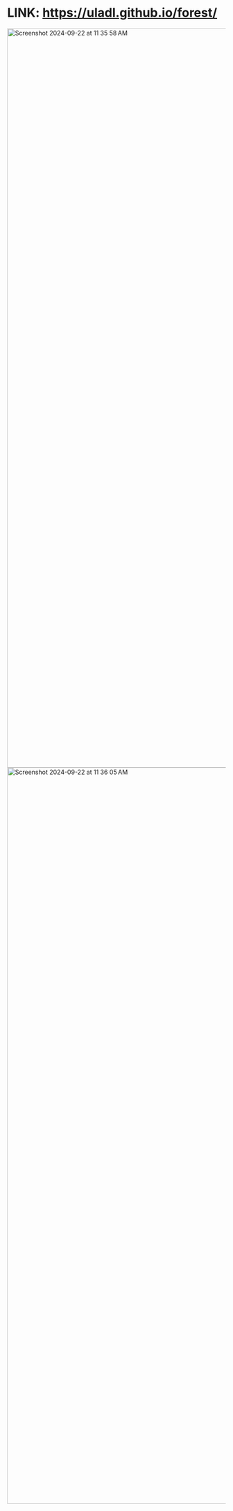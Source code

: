 # LINK: https://uladl.github.io/forest/
<img width="1699" alt="Screenshot 2024-09-22 at 11 35 58 AM" src="https://github.com/user-attachments/assets/bb3d05c3-f361-48aa-9875-eeebc8c5bdb7">
<img width="1693" alt="Screenshot 2024-09-22 at 11 36 05 AM" src="https://github.com/user-attachments/assets/69fb5457-0bda-40a2-82c3-e061b0b40e4a">
